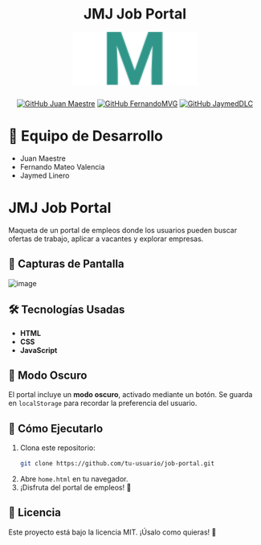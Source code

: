 <div align="center">
  <h1>
    JMJ Job Portal
  </h1>

<img style="margin-bottom: 10px" src="img/logos/jmj blanco.svg" alt="jmj logo" width="250"/>


[![GitHub Juan Maestre](https://img.shields.io/badge/by-JuandiGo1-white)](https://github.com/JuandiGo1)
[![GitHub FernandoMVG](https://img.shields.io/badge/by-FernandoMVG-green)]((https://github.com/FernandoMVG))
[![GitHub JaymedDLC](https://img.shields.io/badge/by-JaymedDLC-white)](https://github.com/JaymeDDLC)

</div>

# 👥 Equipo de Desarrollo

- Juan Maestre
- Fernando Mateo Valencia
- Jaymed Linero

# JMJ Job Portal

Maqueta de un portal de empleos  donde los usuarios pueden buscar ofertas de trabajo, aplicar a vacantes y explorar empresas.


## 📸 Capturas de Pantalla

![image](https://github.com/user-attachments/assets/93532ddf-bfd9-48f1-98de-23917efe73ce)


## 🛠️ Tecnologías Usadas

- **HTML**
- **CSS**
- **JavaScript**


## 🎨 Modo Oscuro

El portal incluye un **modo oscuro**, activado mediante un botón. Se guarda en `localStorage` para recordar la preferencia del usuario.


## 🚀 Cómo Ejecutarlo

1. Clona este repositorio:
   ```sh
   git clone https://github.com/tu-usuario/job-portal.git
   ```
2. Abre `home.html` en tu navegador.
3. ¡Disfruta del portal de empleos! 🎉



## 📜 Licencia

Este proyecto está bajo la licencia MIT. ¡Úsalo como quieras! 🚀


